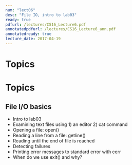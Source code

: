 ```yaml
---
num: "lect06"
desc: "File IO, intro to lab03"
ready: true
pdfurl: /lectures/CS16_Lecture6.pdf
annotatedpdfurl: /lectures/CS16_Lecture6_ann.pdf
annotatedready: true
lecture_date: 2017-04-19
---
```


# Topics


# Topics
## File I/O basics
* Intro to lab03
* Examining text files using 1) an editor 2) cat command 
* Opening a file: open()
* Reading a line from a file: getline()
* Reading until the end of file is reached
* Detecting failures
* Printing error messages to standard error with cerr
* When do we use exit() and why?


 


